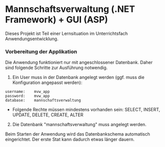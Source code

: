 # Mannschaftsverwaltung (.NET Framework) + GUI (ASP)	 
Dieses Projekt ist Teil einer Lernsituation im Unterrichtsfach Anwendungsentwicklung.



### Vorbereitung der Applikation

Die Anwendung funktioniert nur mit angeschlossener Datenbank. Daher sind folgende Schritte zur Ausführung notwendig.

1. Ein User muss in der Datenbank angelegt werden (ggf. muss die Konfiguration angepasst werden):
```
username:    mvw_app
password:    mvw_app
database:    mannschaftsverwaltung
```
 * Folgende Rechte müssen mindestens vorhanden sein: SELECT, INSERT, UPDATE, DELETE, CREATE, ALTER
2. Die Datenbank "mannschaftsverwaltung" muss angelegt werden.

Beim Starten der Anwendung wird das Datenbankschema automatisch eingerichtet. Der erste Stat kann dadurch etwas länger dauern.
